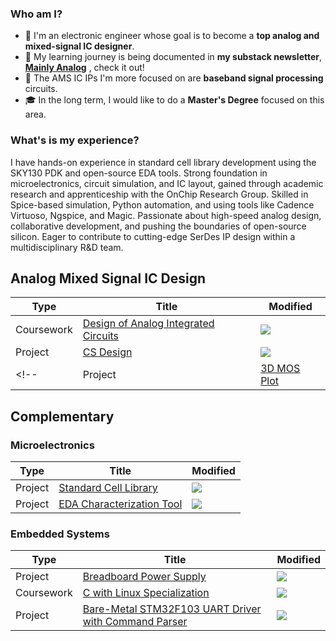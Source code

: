 ### **Who am I?**
- 🎯 I'm an electronic engineer whose goal is to become a **top analog and mixed-signal IC designer**.
- 📝 My learning journey is being documented in **my substack newsletter**, **[Mainly Analog](https://mainlyanalog.substack.com/)** , check it out!
- 📀 The AMS IC IPs I'm more focused on are **baseband signal processing** circuits.
- 🎓 In the long term, I would like to do a **Master's Degree** focused on this area.

### **What's is my experience?**  
I have hands-on experience in standard cell library development using the SKY130 PDK and open-source EDA tools. Strong foundation in microelectronics, circuit simulation, and IC layout, gained through academic research and apprenticeship with the OnChip Research Group. Skilled in Spice-based simulation, Python automation, and using tools like Cadence Virtuoso, Ngspice, and Magic. Passionate about high-speed analog design, collaborative development, and pushing the boundaries of open-source silicon. Eager to contribute to cutting-edge SerDes IP design within a multidisciplinary R&D team.


## Analog Mixed Signal IC Design

| Type       | Title                                                                   | Modified                                                    |
|------------|-------------------------------------------------------------------------|-------------------------------------------------------------|
| Coursework | [Design of Analog Integrated Circuits](https://github.com/nsrgz/daci25) | ![](https://img.shields.io/github/last-commit/nsrgz/daci25) |
| Project    | [CS Design](https://github.com/nsrgz/sky130-cs) | ![](https://img.shields.io/github/last-commit/nsrgz/sky130-cs) |
<!-- | Project    | [3D MOS Plot](https://github.com/nsrgz/3d-mos-plot) | ![](https://img.shields.io/github/last-commit/nsrgz/3d-mos-plot) |  -->

## Complementary

### Microelectronics

| Type       | Title                                                                   | Modified                                                    | 
|------------|-------------------------------------------------------------------------|-------------------------------------------------------------|
| Project | [Standard Cell Library](https://github.com/nsrgz/stdcell-library) | ![](https://img.shields.io/github/last-commit/nsrgz/stdcell-library) |
| Project | [EDA Characterization Tool](https://github.com/nsrgz/stdcell-eda) | ![](https://img.shields.io/github/last-commit/nsrgz/stdcell-eda) |

### Embedded Systems

| Type       | Title                                                                   | Modified                                                    | 
|------------|-------------------------------------------------------------------------|-------------------------------------------------------------|
| Project | [Breadboard Power Supply](https://github.com/nsrgz/breadboard-psu) | ![](https://img.shields.io/github/last-commit/nsrgz/breadboard-psu) |
| Coursework | [C with Linux Specialization](https://github.com/nsrgz/c-linux-spec) | ![](https://img.shields.io/github/last-commit/nsrgz/c-linux-spec) |
| Project | [Bare-Metal STM32F103 UART Driver with Command Parser](https://github.com/nsrgz/stm32-f103c8-uart-command-parser) | ![](https://img.shields.io/github/last-commit/nsrgz/stm32-f103c8-uart-command-parser) | 
